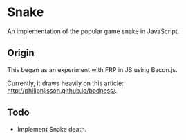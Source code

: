 Snake
=====

An implementation of the popular game snake in JavaScript.

Origin
------

This began as an experiment with FRP in JS using Bacon.js.

Currently, it draws heavily on this article: http://philipnilsson.github.io/badness/.

Todo
----

* Implement Snake death.
